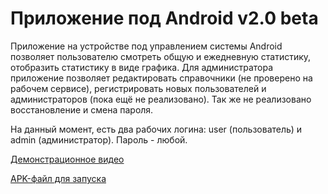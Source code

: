 # Приложение под Android v2.0 beta

Приложение на устройстве под управлением системы Android позволяет пользователю смотреть общую и ежедневную статистику, отобразить статистику в виде графика. Для администратора приложение позволяет редактировать справочники (не проверено на рабочем сервисе), регистрировать новых пользователей и администраторов (пока ещё не реализовано). Так же не реализовано восстановление и смена пароля.

На данный момент, есть два рабочих логина: user (пользователь) и admin (администратор). Пароль - любой.

[Демонстрационное видео](https://youtu.be/kkoR_tybbN4)

[APK-файл для запуска](https://drive.google.com/drive/folders/0B1RdcS1jF5HdTkxuRUg2UXRyTnc?usp=sharing)